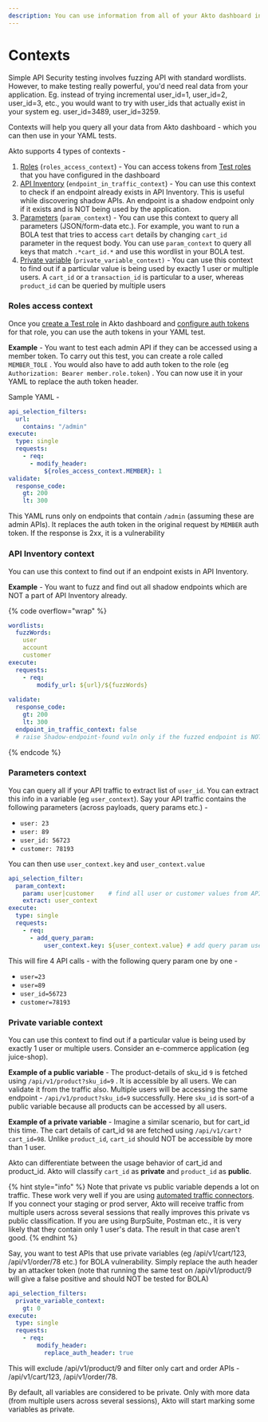 ```yaml
---
description: You can use information from all of your Akto dashboard in your YAML test.
---
```


# Contexts

Simple API Security testing involves fuzzing API with standard wordlists. However, to make testing really powerful, you'd need real data from your application. Eg. instead of trying incremental user\_id=1, user\_id=2, user\_id=3, etc., you would want to try with user\_ids that actually exist in your system eg. user\_id=3489, user\_id=3259.&#x20;

Contexts will help you query all your data from Akto dashboard - which you can then use in your YAML tests.&#x20;

Akto supports 4 types of contexts -&#x20;

1. [Roles](contexts.md#roles-access-context) (`roles_access_context`) - You can access tokens from [Test roles](../../../api-security-testing/concepts/test-role.md) that you have configured in the dashboard
2. [API Inventory](contexts.md#api-inventory-context) (`endpoint_in_traffic_context`) - You can use this context to check if an endpoint already exists in API Inventory. This is useful while discovering shadow APIs. An endpoint is a shadow endpoint only if it exists and is NOT being used by the application.&#x20;
3. [Parameters](contexts.md#parameters-context) (`param_context`) - You can use this context to query all parameters (JSON/form-data etc.). For example, you want to run a BOLA test that tries to access `cart` details by changing `cart_id` parameter in the request body. You can use `param_context` to query all keys that match `.*cart_id.*` and use this wordlist in your BOLA test.&#x20;
4. [Private variable](contexts.md#private-variable-context) (`private_variable_context)` - You can use this context to find out if a particular value is being used by exactly 1 user or multiple users. A `cart_id` or a `transaction_id` is particular to a user, whereas `product_id` can be queried by multiple users

### Roles access context

Once you [create a Test role](../../../api-security-testing/how-to/create-a-test-role.md) in Akto dashboard and [configure auth tokens](../../../api-security-testing/how-to/create-a-test-role.md#adding-auth-token-for-role) for that role, you can use the auth tokens in your YAML test.&#x20;

**Example** - You want to test each admin API if they can be accessed using a member token. To carry out this test, you can create a role called `MEMBER_TOLE` . You would also have to add auth token to the role (eg `Authorization: Bearer member.role.token`)  . You can now use it in your YAML to replace the auth token header.

Sample YAML -&#x20;

```yaml
api_selection_filters:
  url:
    contains: "/admin"
execute:
  type: single
  requests:
    - req:
      - modify_header:
          ${roles_access_context.MEMBER}: 1       
validate:
  response_code:
    gt: 200
    lt: 300          

```

This YAML runs only on endpoints that contain `/admin` (assuming these are admin APIs). It replaces the auth token in the original request by `MEMBER` auth token. If the response is 2xx, it is a vulnerability

### API Inventory context

You can use this context to find out if an endpoint exists in API Inventory.&#x20;

**Example** - You want to fuzz and find out all shadow endpoints which are NOT a part of API Inventory already.

{% code overflow="wrap" %}
```yaml
wordlists:
  fuzzWords:
    user
    account
    customer
execute:
  requests:
    - req:
        modify_url: ${url}/${fuzzWords}
        
validate:
  response_code:
    gt: 200
    lt: 300
  endpoint_in_traffic_context: false   
  # raise Shadow-endpoint-found vuln only if the fuzzed endpoint is NOT in API Inventory
```
{% endcode %}

### Parameters context

You can query all if your API traffic to extract list of `user_id`. You can extract this info in a variable (eg `user_context`). Say your API traffic contains the following parameters (across payloads, query params etc.) -&#x20;

* `user: 23`
* `user: 89`
* `user_id: 56723`
* `customer: 78193`

You can then use `user_context.key` and `user_context.value`

```yaml
api_selection_filter:
  param_context:
    param: user|customer    # find all user or customer values from API traffic.
    extract: user_context
execute:
  type: single
  requests:
    - req:
      - add_query_param:
          user_context.key: ${user_context.value} # add query param user=123 
```

This will fire 4 API calls - with the following query param one by one -&#x20;

* `user=23`
* `user=89`
* `user_id=56723`
* `customer=78193`

### Private variable context

You can use this context to find out if a particular value is being used by exactly 1 user or multiple users. Consider an e-commerce application (eg juice-shop).&#x20;

**Example of a public variable** - The product-details of sku\_id `9` is fetched using `/api/v1/product?sku_id=9` . It is accessible by all users. We can validate it from the traffic also. Multiple users will be accessing the same endpoint -  `/api/v1/product?sku_id=9` successfully. Here `sku_id` is sort-of a public variable because all products can be accessed by all users.&#x20;

**Example of a private variable** - Imagine a similar scenario, but for cart\_id this time. The cart details of cart\_id `98` are fetched using `/api/v1/cart?cart_id=98`. Unlike `product_id`, `cart_id` should NOT be accessible by more than 1 user.&#x20;

Akto can differentiate between the usage behavior of cart\_id and product\_id. Akto will classify `cart_id` as **private** and `product_id` as **public**.&#x20;

{% hint style="info" %}
Note that private vs public variable depends a lot on traffic. These work very well if you are using [automated traffic connectors](../../../traffic-connections/traffic-data-sources/#fully-automated-connectors-for-self-hosted-plan). If you connect your staging or prod server, Akto will receive traffic from multiple users across several sessions that really improves this private vs public classification. If you are using BurpSuite, Postman etc., it is very likely that they contain only 1 user's data. The result in that case aren't good.&#x20;
{% endhint %}

Say, you want to test APIs that use private variables (eg /api/v1/cart/123, /api/v1/order/78 etc.) for BOLA vulnerability. Simply replace the auth header by an attacker token (note that running the same test on /api/v1/product/9 will give a false positive and should NOT be tested for BOLA)

```yaml
api_selection_filters:
  private_variable_context:
    gt: 0
execute:
  type: single
  requests:
    - req:
        modify_header:
          replace_auth_header: true

```

This will exclude /api/v1/product/9 and filter only cart and order APIs - /api/v1/cart/123, /api/v1/order/78.&#x20;

By default, all variables are considered to be private. Only with more data (from multiple users across several sessions), Akto will start marking some variables as private.&#x20;
